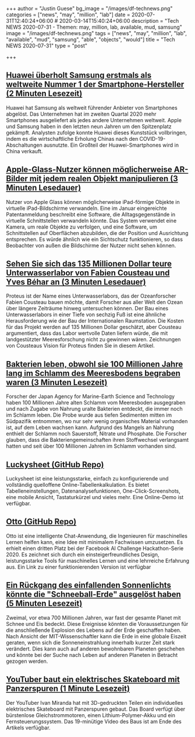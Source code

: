 +++
author = "Justin Guese"
bg_image = "/images/df-technews.png"
categories = ["news", "may", "million", "lab"]
date = 2020-07-31T12:40:24+06:00 # 2020-03-14T15:40:24+06:00
description = "Tech NEWS 2020-07-31 - Themen: may, million, lab, available, mud, samsung"
image = "/images/df-technews.png"
tags = ["news", "may", "million", "lab", "available", "mud", "samsung", "able", "objects", "would"]
title = "Tech NEWS 2020-07-31"
type = "post"

+++

## [Huawei überholt Samsung erstmals als weltweite Nummer 1 der Smartphone-Hersteller (2 Minuten Lesezeit)](https://www.marketwatch.com/story/huawei-tops-samsung-as-worlds-no-1-smartphone-company-for-first-time-11596079542/1/01000173a4588a03-fc12bf6e-6cfe-4888-91d2-161774dc19b3-000000/z6_gdOcQa8YU41zU8gfTcFPPlxItKv8p6ysEPCslBU8=152)

 Huawei hat Samsung als weltweit führender Anbieter von Smartphones abgelöst. Das Unternehmen hat im zweiten Quartal 2020 mehr Smartphones ausgeliefert als jedes andere Unternehmen weltweit. Apple und Samsung haben in den letzten neun Jahren um den Spitzenplatz gekämpft. Analysten zufolge konnte Huawei dieses Kunststück vollbringen, indem es die wirtschaftliche Erholung Chinas nach den COVID-19-Abschaltungen ausnutzte. Ein Großteil der Huawei-Smartphones wird in China verkauft.

## [Apple-Glass-Nutzer können möglicherweise AR-Bilder mit jedem realen Objekt manipulieren (3 Minuten Lesedauer)](https://appleinsider.com/articles/20/07/30/apple-glass-users-may-be-able-to-manipulate-ar-images-with-any-real-object/1/01000173a4588a03-fc12bf6e-6cfe-4888-91d2-161774dc19b3-000000/BIkGXd6v6NYDvk2--URXkC5E2Wg9VuS9irVIa588LPc=152)

 Nutzer von Apple Glass können möglicherweise iPad-förmige Objekte in virtuelle iPad-Bildschirme verwandeln. Eine im Januar eingereichte Patentanmeldung beschreibt eine Software, die Alltagsgegenstände in virtuelle Schnittstellen verwandeln könnte. Das System verwendet eine Kamera, um reale Objekte zu verfolgen, und eine Software, um Schnittstellen auf Oberflächen abzubilden, die der Position und Ausrichtung entsprechen. Es würde ähnlich wie ein Sichtschutz funktionieren, so dass Beobachter von außen die Bildschirme der Nutzer nicht sehen können.

## [Sehen Sie sich das 135 Millionen Dollar teure Unterwasserlabor von Fabien Cousteau und Yves Béhar an (3 Minuten Lesedauer)](https://www.fastcompany.com/90531142/see-the-135-million-underwater-lab-designed-by-fabien-cousteau-and-yves-behar/1/01000173a4588a03-fc12bf6e-6cfe-4888-91d2-161774dc19b3-000000/OBLXKAnBurMd_rlMqSvMr2eTNeMpSUwIrlHUa8C9gLM=152)

 Proteus ist der Name eines Unterwasserlabors, das der Ozeanforscher Fabien Cousteau bauen möchte, damit Forscher aus aller Welt den Ozean über längere Zeiträume hinweg untersuchen können. Der Bau eines Unterwasserlabors in einer Tiefe von sechzig Fuß ist eine ähnliche Herausforderung wie der Bau der Internationalen Raumstation. Die Kosten für das Projekt werden auf 135 Millionen Dollar geschätzt, aber Cousteau argumentiert, dass das Labor wertvolle Daten liefern würde, die mit landgestützter Meeresforschung nicht zu gewinnen wären. Zeichnungen von Cousteaus Vision für Proteus finden Sie in diesem Artikel.

## [Bakterien leben, obwohl sie 100 Millionen Jahre lang im Schlamm des Meeresbodens begraben waren (3 Minuten Lesezeit)](https://arstechnica.com/science/2020/07/these-bacteria-may-have-survived-100-million-year-isolation//1/01000173a4588a03-fc12bf6e-6cfe-4888-91d2-161774dc19b3-000000/mm5ivUe5aeNT9lqC23Pe8mx_iPA2_fuJ68FyrLn7KE8=152)

 Forscher der Japan Agency for Marine-Earth Science and Technology haben 100 Millionen Jahre alten Schlamm vom Meeresboden ausgegraben und nach Zugabe von Nahrung uralte Bakterien entdeckt, die immer noch im Schlamm leben. Die Probe wurde aus tiefen Sedimenten mitten im Südpazifik entnommen, wo nur sehr wenig organisches Material vorhanden ist, auf dem Leben wachsen kann. Aufgrund des Mangels an Nahrung enthielt der Schlamm noch Sauerstoff, Nitrate und Phosphate. Die Forscher glauben, dass die Bakteriengemeinschaften ihren Stoffwechsel verlangsamt hatten und seit über 100 Millionen Jahren im Schlamm vorhanden sind.

## [Luckysheet (GitHub Repo)](https://github.com/mengshukeji/Luckysheet/1/01000173a4588a03-fc12bf6e-6cfe-4888-91d2-161774dc19b3-000000/XjzQLHnvuCH7EI6zie1qUDj9PZupfXsvzZoWWjvxUV4=152)

 Luckysheet ist eine leistungsstarke, einfach zu konfigurierende und vollständig quelloffene Online-Tabellenkalkulation. Es bietet Tabelleneinstellungen, Datenanalysefunktionen, One-Click-Screenshots, eine mobile Ansicht, Tastaturkürzel und vieles mehr. Eine Online-Demo ist verfügbar.

## [Otto (GitHub Repo)](https://github.com/KartikChugh/Otto/1/01000173a4588a03-fc12bf6e-6cfe-4888-91d2-161774dc19b3-000000/jDQEi8yMqlkUP0ix3zWGn7LFVH5XXYStrl0C0QDoums=152)

 Otto ist eine intelligente Chat-Anwendung, die Ingenieuren für maschinelles Lernen helfen kann, eine Idee mit minimalem Fachwissen umzusetzen. Es erhielt einen dritten Platz bei der Facebook AI Challenge Hackathon-Serie 2020. Es zeichnet sich durch ein einsteigerfreundliches Design, leistungsstarke Tools für maschinelles Lernen und eine lehrreiche Erfahrung aus. Ein Link zu einer funktionierenden Version ist verfügbar

## [Ein Rückgang des einfallenden Sonnenlichts könnte die "Schneeball-Erde" ausgelöst haben (5 Minuten Lesezeit)](https://phys.org/news/2020-07-plunge-incoming-sunlight-triggered-snowball.html/1/01000173a4588a03-fc12bf6e-6cfe-4888-91d2-161774dc19b3-000000/RmQKkDAEw33az7rPGOJ_fMdkVfPxp0aWmom6mxhtkGs=152)

 Zweimal, vor etwa 700 Millionen Jahren, war fast der gesamte Planet mit Schnee und Eis bedeckt. Diese Ereignisse könnten die Voraussetzungen für die anschließende Explosion des Lebens auf der Erde geschaffen haben. Nach Ansicht der MIT-Wissenschaftler kann die Erde in eine globale Eiszeit geraten, wenn sich die Sonneneinstrahlung innerhalb kurzer Zeit stark verändert. Dies kann auch auf anderen bewohnbaren Planeten geschehen und könnte bei der Suche nach Leben auf anderen Planeten in Betracht gezogen werden.

## [YouTuber baut ein elektrisches Skateboard mit Panzerspuren (1 Minute Lesezeit)](https://interestingengineering.com/youtuber-builds-an-electric-skateboard-with-tank-tracks/1/01000173a4588a03-fc12bf6e-6cfe-4888-91d2-161774dc19b3-000000/s9MwLGazObv02-_7Ow9lnPg3E7Xg-KkReAZf1PO6WzI=152)

 Der YouTuber Ivan Miranda hat mit 3D-gedruckten Teilen ein individuelles elektrisches Skateboard mit Panzerspuren gebaut. Das Board verfügt über bürstenlose Gleichstrommotoren, einen Lithium-Polymer-Akku und ein Fernsteuerungssystem. Das 19-minütige Video des Baus ist am Ende des Artikels verfügbar.

